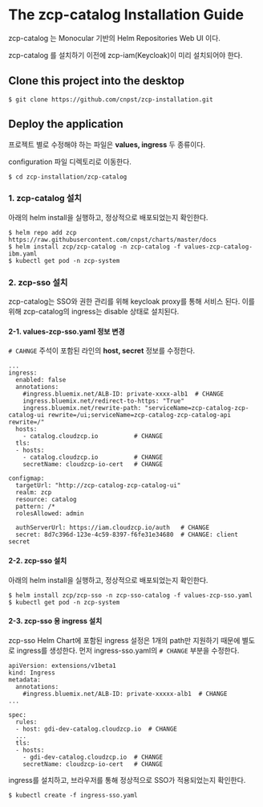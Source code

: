 # The zcp-catalog Installation Guide

zcp-catalog 는 Monocular 기반의 Helm Repositories Web UI 이다.

zcp-catalog 를 설치하기 이전에 zcp-iam(Keycloak)이 미리 설치되어야 한다.

## Clone this project into the desktop
```
$ git clone https://github.com/cnpst/zcp-installation.git
```

## Deploy the application
프로젝트 별로 수정해야 하는 파일은 **values, ingress** 두 종류이다.

configuration 파일 디렉토리로 이동한다.

```
$ cd zcp-installation/zcp-catalog
```

### 1. zcp-catalog 설치
아래의 helm install을 실행하고, 정상적으로 배포되었는지 확인한다. 
```
$ helm repo add zcp https://raw.githubusercontent.com/cnpst/charts/master/docs
$ helm install zcp/zcp-catalog -n zcp-catalog -f values-zcp-catalog-ibm.yaml
$ kubectl get pod -n zcp-system
```

### 2. zcp-sso 설치
zcp-catalog는 SSO와 권한 관리를 위해 keycloak proxy를 통해 서비스 된다.
이를 위해 zcp-catalog의 ingress는 disable 상태로 설치된다.

#### 2-1. values-zcp-sso.yaml 정보 변경
`# CAHNGE` 주석이 포함된 라인의 **host, secret** 정보를 수정한다.                                           
```                                                                        
...
ingress:
  enabled: false
  annotations:
    #ingress.bluemix.net/ALB-ID: private-xxxx-alb1  # CHANGE
    ingress.bluemix.net/redirect-to-https: "True"
    ingress.bluemix.net/rewrite-path: "serviceName=zcp-catalog-zcp-catalog-ui rewrite=/ui;serviceName=zcp-catalog-zcp-catalog-api rewrite=/"
  hosts:
    - catalog.cloudzcp.io          # CHANGE
  tls:
  - hosts:
    - catalog.cloudzcp.io          # CHANGE
    secretName: cloudzcp-io-cert   # CHANGE

configmap:
  targetUrl: "http://zcp-catalog-zcp-catalog-ui"
  realm: zcp
  resource: catalog
  pattern: /*
  rolesAllowed: admin

  authServerUrl: https://iam.cloudzcp.io/auth   # CHANGE
  secret: 8d7c396d-123e-4c59-8397-f6fe31e34680  # CHANGE: client secret
```

#### 2-2. zcp-sso 설치
아래의 helm install을 실행하고, 정상적으로 배포되었는지 확인한다.
```
$ helm install zcp/zcp-sso -n zcp-sso-catalog -f values-zcp-sso.yaml
$ kubectl get pod -n zcp-system
```

#### 2-3. zcp-sso 용 ingress 설치
zcp-sso Helm Chart에 포함된 ingress 설정은 1개의 path만 지원하기 때문에 별도로 ingress를 생성한다.
먼저 ingress-sso.yaml의 `# CHANGE` 부분을 수정한다.
```
apiVersion: extensions/v1beta1
kind: Ingress
metadata:
  annotations:
    #ingress.bluemix.net/ALB-ID: private-xxxxx-alb1  # CHANGE
...

spec:
  rules:
  - host: gdi-dev-catalog.cloudzcp.io  # CHANGE
  ...
  tls:
  - hosts:
    - gdi-dev-catalog.cloudzcp.io  # CHANGE
    secretName: cloudzcp-io-cert   # CHANGE
```

ingress를 설치하고, 브라우저를 통해 정상적으로 SSO가 적용되었는지 확인한다.
```
$ kubectl create -f ingress-sso.yaml
```

